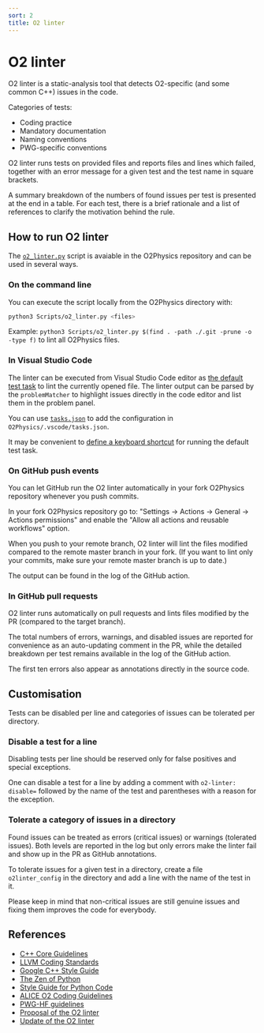 ```yaml
---
sort: 2
title: O2 linter
---
```


# O2 linter

O2 linter is a static-analysis tool that detects O2-specific (and some common C++) issues in the code.

Categories of tests:

- Coding practice
- Mandatory documentation
- Naming conventions
- PWG-specific conventions

O2 linter runs tests on provided files and reports files and lines which failed, together with an error message for a given test and the test name in square brackets.

A summary breakdown of the numbers of found issues per test is presented at the end in a table.
For each test, there is a brief rationale and a list of references to clarify the motivation behind the rule.

## How to run O2 linter

The [`o2_linter.py`](https://github.com/AliceO2Group/O2Physics/blob/master/Scripts/) script is avaiable in the O2Physics repository and can be used in several ways.

### On the command line

You can execute the script locally from the O2Physics directory with:

```bash
python3 Scripts/o2_linter.py <files>
```

Example: `python3 Scripts/o2_linter.py $(find . -path ./.git -prune -o -type f)` to lint all O2Physics files.

### In Visual Studio Code

The linter can be executed from Visual Studio Code editor as [the default test task](https://code.visualstudio.com/docs/debugtest/testing#_task-integration) to lint the currently opened file.
The linter output can be parsed by the `problemMatcher` to highlight issues directly in the code editor and list them in the problem panel.

You can use [`tasks.json`](tasks.json) to add the configuration in `O2Physics/.vscode/tasks.json`.

It may be convenient to [define a keyboard shortcut](https://code.visualstudio.com/docs/configure/keybindings) for running the default test task.

### On GitHub push events

You can let GitHub run the O2 linter automatically in your fork O2Physics repository whenever you push commits.

In your fork O2Physics repository go to: "Settings -> Actions -> General -> Actions permissions" and enable the "Allow all actions and reusable workflows" option.

When you push to your remote branch, O2 linter will lint the files modified compared to the remote master branch in your fork.
(If you want to lint only your commits, make sure your remote master branch is up to date.)

The output can be found in the log of the GitHub action.

### In GitHub pull requests

O2 linter runs automatically on pull requests and lints files modified by the PR (compared to the target branch).

The total numbers of errors, warnings, and disabled issues are reported for convenience as an auto-updating comment in the PR, while the detailed breakdown per test remains available in the log of the GitHub action.

The first ten errors also appear as annotations directly in the source code.

## Customisation

Tests can be disabled per line and categories of issues can be tolerated per directory.

### Disable a test for a line

Disabling tests per line should be reserved only for false positives and special exceptions.

One can disable a test for a line by adding a comment with `o2-linter: disable=` followed by the name of the test and parentheses with a reason for the exception.

### Tolerate a category of issues in a directory

Found issues can be treated as errors (critical issues) or warnings (tolerated issues). Both levels are reported in the log but only errors make the linter fail and show up in the PR as GitHub annotations.

To tolerate issues for a given test in a directory, create a file `o2linter_config` in the directory and add a line with the name of the test in it.

Please keep in mind that non-critical issues are still genuine issues and fixing them improves the code for everybody.

## References

- [C++ Core Guidelines](https://isocpp.github.io/CppCoreGuidelines/CppCoreGuidelines)
- [LLVM Coding Standards](https://llvm.org/docs/CodingStandards.html)
- [Google C++ Style Guide](https://google.github.io/styleguide/cppguide.html)
- [The Zen of Python](https://peps.python.org/pep-0020/)
- [Style Guide for Python Code](https://peps.python.org/pep-0008/)
- [ALICE O2 Coding Guidelines](https://github.com/AliceO2Group/CodingGuidelines)
- [PWG-HF guidelines](../advanced-specifics/pwghf.md#contribute)
- [Proposal of the O2 linter](https://indico.cern.ch/event/1482467/#29-development-of-the-o2-linte)
- [Update of the O2 linter](https://indico.cern.ch/event/1513748/#29-o2-linter-development)
